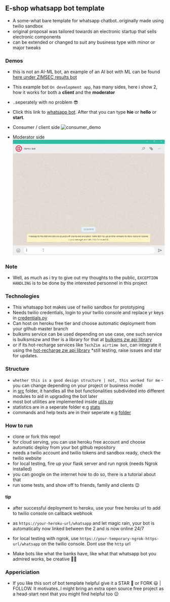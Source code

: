 ## E-shop whatsapp bot template
- A some-what bare template for whatsapp chatbot..originally made using twilio sandbox
- original proposal was tailored towards an electronic startup that sells electronic components
- can be extended or changed to suit any business type with minor or major tweaks

### Demos
- this is not an AI-ML bot, an example of an AI bot with ML can be found [here under ZIMSEC results bot](https://github.com/DonnC)
- This example bot `On development app`, has many sides, here i show 2, how it works for both a **client** and the **moderator**
- ..seperately with no problem 😎
- Click this link to [whatsapp bot](https://wa.me/14155238886?text=join%20had-firm). After that you can type **hie** or **hello** or **start**.
- Consumer / client side
![consumer_demo](resource/demos/netro_bot_v0.01_consumer.gif)

- Moderator side
![dev_demo](resource/demos/netro_bot_v0.01_dev.gif)

### Note
- Well, as much as i try to give out my thoughts to the public, `EXCEPTION HANDLING` is to be done by the interested personnel in this project

### Technologies
- This whatsapp bot makes use of twilio sandbox for prototyping
- Needs twilio credentials, login to your twilio console and replace yr keys in [credentials.py](src/credentials.py)
- Can host on heroku free tier and choose automatic deployment from your github master branch
- bulksms service can be used depending on use case, one such service is bulksmszw and ther is a library for that at [bulksms zw api library](https://github.com/DonnC/BulkSmsZW-Api)
- or if its hot-recharge services like `TechZim airtime bot`, can integrate it using the [hot-recharge zw api library](https://github.com/DonnC/Hot-Recharge-ZW) *still testing, raise issues and star for updates.

### Structure
- `whether this is a good design structure | not, this worked for me` - you can change depending on your project or business model
- in [src](src/) folder, it handles all the bot functionalities subdivided into different modules to aid in upgrading the bot later
- most bot utilities are implemented inside [utils.py](src/utils.py)
- statistics are in a seperate folder e.g [stats](stats/development/devlog.log)
- commands and help texts are in their seperate e.g [folder](files/help.txt)

### How to run
- clone or fork this repo!
- for cloud serving, you can use heroku free account and choose automatic deploy from your bot github repository
- needs a twilio account and twilio tokens and sandbox ready, check the twilio website
- for local testing, fire up your flask server and run ngrok (needs Ngrok installed)
- you can google on the internet how to do so, there is a tutorial about that
- run some tests, and show off to friends, family and clients 😉

#### tip
- after successful deployment to heroku, use your free heroku url to add to twilio console on callback webhook
- as `https://your-heroku-url/whatsapp` and let magic rain, your bot is automatically now linked between the 2 and is now online 24/7
- for local testing with ngrok, use `https://your-temporary-ngrok-https-url/whatsapp` on the twilio console. Dont use the `http` url

- Make bots like what the banks have, like what that whatsapp bot you admired works, be creative 👨‍🎨

### Appericiation
- If you like this sort of bot template helpful give it a STAR 🌟 or FORK 😃 | FOLLOW. It motivates..I might bring an extra open source free project as a head-start next that you might find helpful too 😉
